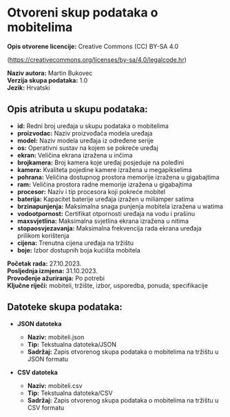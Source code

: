# Otvoreni skup podataka o mobitelima

**Opis otvorene licencije:** Creative Commons (CC) BY-SA 4.0 

(https://creativecommons.org/licenses/by-sa/4.0/legalcode.hr)

**Naziv autora:** Martin Bukovec  
**Verzija skupa podataka:** 1.0  
**Jezik:** Hrvatski

## Opis atributa u skupu podataka:

- **id:** Redni broj uređaja u skupu podataka o mobitelima
- **proizvodac:** Naziv proizvođača modela uređaja
- **model:** Naziv modela uređaja iz određene serije
- **os:** Operativni sustav na kojem se pokreće uređaj
- **ekran:** Veličina ekrana izražena u inčima
- **brojkamera:** Broj kamera koje uređaj posjeduje na poleđini
- **kamera:** Kvaliteta pojedine kamere izražena u megapikselima
- **pohrana:** Veličina dostupnog prostora memorije izražena u gigabajtima
- **ram:** Veličina prostora radne memorije izražena u gigabajtima
- **procesor:** Naziv i tip procesora koji pokreće mobitel
- **baterija:** Kapacitet baterije uređaja izražen u miliamper satima
- **brzinapunjenja:** Maksimalna snaga punjenja mobitela izražena u watima
- **vodootpornost:** Certifikat otpornosti uređaja na vodu i prašinu
- **maxsvjetlina:** Maksimalna svjetlina ekrana izražena u nitima
- **stopaosvjezavanja:** Maksimalna frekvencija rada ekrana uređaja prilikom korištenja
- **cijena:** Trenutna cijena uređaja na tržištu
- **boje:** Izbor dostupnih boja kućišta mobitela

**Početak rada:** 27.10.2023.  
**Posljednja izmjena:** 31.10.2023.  
**Provođenje ažuriranja:** Po potrebi  
**Ključne riječi:** mobiteli, tržište, izbor, usporedba, ponuda, specifikacije

## Datoteke skupa podataka:

- **JSON datoteka**
  - **Naziv:** mobiteli.json
  - **Tip:** Tekstualna datoteka/JSON
  - **Sadržaj:** Zapis otvorenog skupa podataka o mobitelima na tržištu u JSON formatu

- **CSV datoteka**
  - **Naziv:** mobiteli.csv
  - **Tip:** Tekstualna datoteka/CSV
  - **Sadržaj:** Zapis otvorenog skupa podataka o mobitelima na tržištu u CSV formatu

